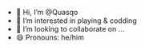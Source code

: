 - 👋 Hi, I’m @Quasqo
- 👀 I’m interested in playing & codding
- 💞️ I’m looking to collaborate on ...
- 😄 Pronouns: he/him

<!---
Quasqo/Quasqo is a ✨ special ✨ repository because its `README.md` (this file) appears on your GitHub profile.
You can click the Preview link to take a look at your changes.
--->
